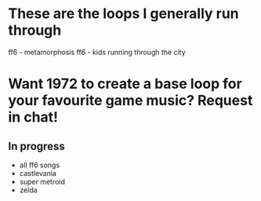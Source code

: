 # These are the loops I generally run through
ff6 - metamorphosis
ff6 - kids running through the city

# Want 1972 to create a base loop for your favourite game music? Request in chat!
## In progress
- all ff6 songs
- castlevania
- super metroid
- zelda